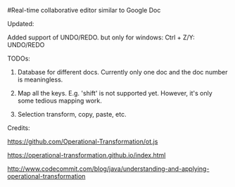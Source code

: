 
#Real-time collaborative editor similar to Google Doc 


Updated: 

Added support of UNDO/REDO.
but only for windows: Ctrl + Z/Y: UNDO/REDO

TODOs:

1. Database for different docs. Currently only one doc and the doc number is meaningless.

2. Map all the keys. E.g. 'shift' is not supported yet. However, it's only some tedious mapping work.

3. Selection transform, copy, paste, etc.




Credits:

https://github.com/Operational-Transformation/ot.js

https://operational-transformation.github.io/index.html

http://www.codecommit.com/blog/java/understanding-and-applying-operational-transformation



